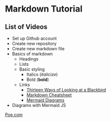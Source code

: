 # Markdown Tutorial

## List of Videos

- Set up Github account
- Create new repository
- Create new markdown file
- Basics of markdown
  - Headings
  - Lists
  - Basic styling
    - Italics (*italicize*)
    - Bold (**bold**)
  - Links
    - [Thirteen Ways of Looking at a Blackbird](https://www.poetryfoundation.org/poems/45236/thirteen-ways-of-looking-at-a-blackbird)
    - [Markdown Cheatsheet](https://www.markdownguide.org/cheat-sheet/)
    - [Mermaid Diagrams](mermaid-diagrams.md)
- Diagrams with Mermaid JS



[Poe.com](https://poe.com/)
